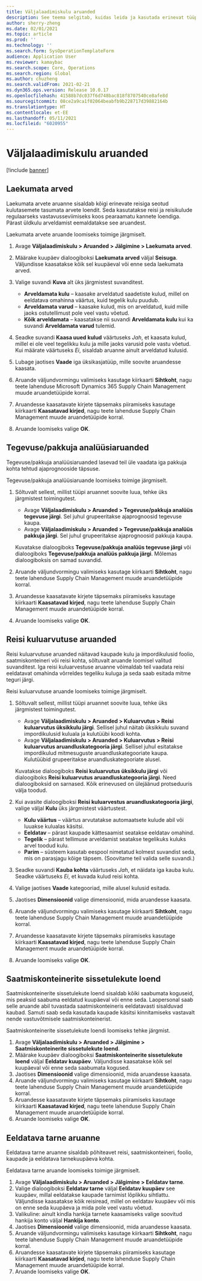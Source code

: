 ```yaml
---
title: Väljalaadimiskulu aruanded
description: See teema selgitab, kuidas leida ja kasutada erinevat tüüpi aruandeid, mis on saadaval moodulis Väljalaadimiskulu.
author: sherry-zheng
ms.date: 02/01/2021
ms.topic: article
ms.prod: ''
ms.technology: ''
ms.search.form: SysOperationTemplateForm
audience: Application User
ms.reviewer: kamaybac
ms.search.scope: Core, Operations
ms.search.region: Global
ms.author: chuzheng
ms.search.validFrom: 2021-02-21
ms.dyn365.ops.version: Release 10.0.17
ms.openlocfilehash: 41588b7dc037f6d748bac818f8707540ce8afe8d
ms.sourcegitcommit: 08ce2a9ca1f02064beabfb9b228717d39882164b
ms.translationtype: HT
ms.contentlocale: et-EE
ms.lasthandoff: 05/11/2021
ms.locfileid: "6020955"
---
```

# <a name="landed-cost-reports"></a>Väljalaadimiskulu aruanded

[!include [banner](../../includes/banner.md)]

## <a name="outstanding-invoices"></a>Laekumata arved

Laekumata arvete aruanne sisaldab kõigi erinevate reisiga seotud kulutasemete tasumata arvete loendit. Seda kasutatakse reisi ja reisikulude regulaarseks vastavusseviimiseks koos pearaamatu kannete loendiga. Pärast üldkulu arveldamist eemaldatakse see aruandest.

Laekumata arvete aruande loomiseks toimige järgmiselt.

1. Avage **Väljalaadimiskulu \> Aruanded \> Jälgimine \> Laekumata arved**.
1. Määrake kuupäev dialoogiboksi **Laekumata arved** väljal **Seisuga**. Väljundisse kaasatakse kõik sel kuupäeval või enne seda laekumata arved.
1. Valige suvandi **Kuva** alt üks järgmistest suvanditest.

    - **Arveldamata kulu** – kaasake arveldatud saadetiste kulud, millel on eeldatava omahinna väärtus, kuid tegelik kulu puudub.
    - **Arveldamata varud** – kaasake kulud, mis on arveldatud, kuid mille jaoks ostutellimust pole veel vastu võetud.
    - **Kõik arveldamata** – kaasatakse nii suvandi **Arveldamata kulu** kui ka suvandi **Arveldamata varud** tulemid.

1. Seadke suvandi **Kaasa uued kulud** väärtuseks *Jah*, et kaasata kulud, millel ei ole veel tegelikku kulu ja mille jaoks varusid pole vastu võetud. Kui määrate väärtuseks *Ei*, sisaldab aruanne ainult arveldatud kulusid.
1. Lubage jaotises **Vaade** iga üksikasjatüüp, mille soovite aruandesse kaasata.
1. Aruande väljundvormingu valimiseks kasutage kiirkaarti **Sihtkoht**, nagu teete lahenduse Microsoft Dynamics 365 Supply Chain Management muude aruandetüüpide korral.
1. Aruandesse kaasatavate kirjete täpsemaks piiramiseks kasutage kiirkaarti **Kaasatavad kirjed**, nagu teete lahenduse Supply Chain Management muude aruandetüüpide korral.
1. Aruande loomiseks valige **OK**.

## <a name="activityprovider-analysis-reports"></a>Tegevuse/pakkuja analüüsiaruanded

Tegevuse/pakkuja analüüsiaruanded lasevad teil üle vaadata iga pakkuja kohta tehtud ajaprognooside täpsuse.

Tegevuse/pakkuja analüüsiaruande loomiseks toimige järgmiselt.

1. Sõltuvalt sellest, millist tüüpi aruannet soovite luua, tehke üks järgmistest toimingutest.

    - Avage **Väljalaadimiskulu \> Aruanded \> Tegevuse/pakkuja analüüs tegevuse järgi**. Sel juhul grupeeritakse ajaprognoosid tegevuse kaupa.
    - Avage **Väljalaadimiskulu \> Aruanded \> Tegevuse/pakkuja analüüs pakkuja järgi**. Sel juhul grupeeritakse ajaprognoosid pakkuja kaupa.

    Kuvatakse dialoogiboks **Tegevuse/pakkuja analüüs tegevuse järgi** või dialoogiboks **Tegevuse/pakkuja analüüs pakkuja järgi**. Mõlemas dialoogiboksis on samad suvandid.

1. Aruande väljundvormingu valimiseks kasutage kiirkaarti **Sihtkoht**, nagu teete lahenduse Supply Chain Management muude aruandetüüpide korral.
1. Aruandesse kaasatavate kirjete täpsemaks piiramiseks kasutage kiirkaarti **Kaasatavad kirjed**, nagu teete lahenduse Supply Chain Management muude aruandetüüpide korral.
1. Aruande loomiseks valige **OK**.

## <a name="voyage-costing-reports"></a>Reisi kuluarvutuse aruanded

Reisi kuluarvutuse aruanded näitavad kaupade kulu ja impordikulusid foolio, saatmiskonteineri või reisi kohta, sõltuvalt aruande loomisel valitud suvanditest. Iga reisi kuluarvestuse aruanne võimaldab teil vaadata reisi eeldatavat omahinda võrreldes tegeliku kuluga ja seda saab esitada mitme teguri järgi.

Reisi kuluarvutuse aruande loomiseks toimige järgmiselt.

1. Sõltuvalt sellest, millist tüüpi aruannet soovite luua, tehke üks järgmistest toimingutest.

    - Avage **Väljalaadimiskulu \> Aruanded \> Kuluarvutus \> Reisi kuluarvutus üksikkulu järgi**. Sellisel juhul näitab üksikkulu suvand impordikulusid kuluala ja kulutüübi koodi kohta.
    - Avage **Väljalaadimiskulu \> Aruanded \> Kuluarvutus \> Reisi kuluarvutus aruandluskategooria järgi**. Sellisel juhul esitatakse impordikulud mitmesuguste aruandluskategooriate kaupa. Kulutüübid grupeeritakse aruandluskategooriate alusel.

    Kuvatakse dialoogiboks **Reisi kuluarvutus üksikkulu järgi** või dialoogiboks **Reisi kuluarvutus aruandluskategooria järgi**. Need dialoogiboksid on sarnased. Kõik erinevused on ülejäänud protseduuris välja toodud.

1. Kui avasite dialoogiboksi **Reisi kuluarvestus aruandluskategooria järgi**, valige väljal **Kulu** üks järgmistest väärtustest.

    - **Kulu väärtus** – väärtus arvutatakse automaatsete kulude abil või luuakse kulualas käsitsi.
    - **Eeldatav** – pärast kaupade kättesaamist seatakse eeldatav omahind.
    - **Tegelik** – pärast tellimuse arveldamist seatakse tegelikuks kuluks arvel toodud kulu.
    - **Parim** – süsteem kasutab eespool nimetatud kolmest suvandist seda, mis on parasjagu kõige täpsem. (Soovitame teil valida selle suvandi.)

1. Seadke suvandi **Kauba kohta** väärtuseks *Jah*, et näidata iga kauba kulu. Seadke väärtuseks *Ei*, et kuvada kulud reisi kohta.
1. Valige jaotises **Vaade** kategooriad, mille alusel kulusid esitada.
1. Jaotises **Dimensioonid** valige dimensioonid, mida aruandesse kaasata.
1. Aruande väljundvormingu valimiseks kasutage kiirkaarti **Sihtkoht**, nagu teete lahenduse Supply Chain Management muude aruandetüüpide korral.
1. Aruandesse kaasatavate kirjete täpsemaks piiramiseks kasutage kiirkaarti **Kaasatavad kirjed**, nagu teete lahenduse Supply Chain Management muude aruandetüüpide korral.
1. Aruande loomiseks valige **OK**.

## <a name="shipping-container-receipts-list"></a>Saatmiskonteinerite sissetulekute loend

Saatmiskonteinerite sissetulekute loend sisaldab kõiki saabumata koguseid, mis peaksid saabuma eeldatud kuupäeval või enne seda. Laopersonal saab selle aruande abil tuvastada saatmiskonteineris eeldatavasti sisalduvad kaubad. Samuti saab seda kasutada kaupade käsitsi kinnitamiseks vastavalt nende vastuvõtmisele saatmiskonteinerist.

Saatmiskonteinerite sissetulekute loendi loomiseks tehke järgmist.

1. Avage **Väljalaadimiskulu \> Aruanded \> Jälgimine \> Saatmiskonteinerite sissetulekute loend**.
1. Määrake kuupäev dialoogiboksi **Saatmiskonteinerite sissetulekute loend** väljal **Eeldatav kuupäev**. Väljundisse kaasatakse kõik sel kuupäeval või enne seda saabumata kogused.
1. Jaotises **Dimensioonid** valige dimensioonid, mida aruandesse kaasata.
1. Aruande väljundvormingu valimiseks kasutage kiirkaarti **Sihtkoht**, nagu teete lahenduse Supply Chain Management muude aruandetüüpide korral.
1. Aruandesse kaasatavate kirjete täpsemaks piiramiseks kasutage kiirkaarti **Kaasatavad kirjed**, nagu teete lahenduse Supply Chain Management muude aruandetüüpide korral.
1. Aruande loomiseks valige **OK**.

## <a name="expected-delivery-report"></a>Eeldatava tarne aruanne

Eeldatava tarne aruanne sisaldab põhiteavet reisi, saatmiskonteineri, foolio, kaupade ja eeldatava tarnekuupäeva kohta.

Eeldatava tarne aruande loomiseks toimige järgmiselt.

1. Avage **Väljalaadimiskulu \> Aruanded \> Jälgimine \> Eeldatav tarne**.
1. Valige dialoogiboksi **Eeldatav tarne** väljal **Eeldatav kuupäev** see kuupäev, millal eeldatakse kaupade tarnimist lõplikku sihtlattu. Väljundisse kaasatakse kõik reisiread, millel on eeldatav kuupäev või mis on enne seda kuupäeva ja mida pole veel vastu võetud.
1. Valikuline: ainult kindla hankija tarnete kaasamiseks valige soovitud hankija konto väljal **Hankija konto**.
1. Jaotises **Dimensioonid** valige dimensioonid, mida aruandesse kaasata.
1. Aruande väljundvormingu valimiseks kasutage kiirkaarti **Sihtkoht**, nagu teete lahenduse Supply Chain Management muude aruandetüüpide korral.
1. Aruandesse kaasatavate kirjete täpsemaks piiramiseks kasutage kiirkaarti **Kaasatavad kirjed**, nagu teete lahenduse Supply Chain Management muude aruandetüüpide korral.
1. Aruande loomiseks valige **OK**.
